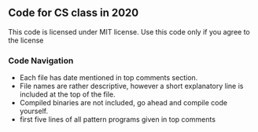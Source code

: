 ## Code for CS class in 2020


This code is licensed under MIT license. Use this code only if you agree to the license

### Code Navigation

* Each file has date mentioned in top comments section.
* File names are rather descriptive, however a short explanatory line is included at the top of the file.
* Compiled binaries are not included, go ahead and compile code yourself.
* first five lines of all pattern programs given in top comments

